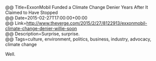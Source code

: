 @@ Title=ExxonMobil Funded a Climate Change Denier Years After It Claimed to Have Stopped  
@@ Date=2015-02-27T17:00:00+00:00  
@@ Link=http://www.theverge.com/2015/2/27/8122913/exxonmobil-climate-change-denier-willie-soon  
@@ Description=Surprise, surprise.    
@@ Tags=culture, environment, politics, business, industry, advocacy, climate change  

Well.